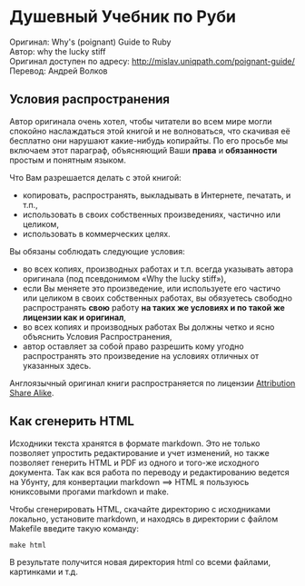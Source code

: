Душевный Учебник по Руби
==========================

Оригинал: Why's (poignant) Guide to Ruby  
Автор: why the lucky stiff  
Оригинал доступен по адресу: <http://mislav.uniqpath.com/poignant-guide/>  
Перевод: Андрей Волков




## Условия распространения


Автор оригинала очень хотел, чтобы читатели во всем мире могли спокойно наслаждаться этой книгой и не волноваться, что скачивая её бесплатно они нарушают какие-нибудь копирайты.
По его просьбе мы включаем этот параграф, объясняющий Ваши **права** и **обязанности** простым и понятным языком.

Что Вам разрешается делать с этой книгой:

   * копировать, распространять, выкладывать в Интернете, печатать, и т.п.,
   * использовать в своих собственных произведениях, частично или целиком,
   * использовать в коммерческих целях.

Вы обязаны соблюдать следующие условия:

   * во всех копиях, производных работах и т.п. всегда указывать автора оригинала (под псевдонимом «Why the lucky stiff»),
   * если Вы меняете это произведение, или используете его частичо или целиком в своих собственных работах, вы обязуетесь свободно распространять **свою** работу **на таких же условиях и по такой же лицензии как и оригинал**,
   * во всех копиях и производных работах Вы должны четко и ясно объяснить Условия Распространения,
   * автор оставляет за собой право разрешить кому угодно распространять это произведение на условиях отличных от указанных здесь.

Англоязычный оригинал книги распространяется по лицензии [Attribution Share Alike](http://creativecommons.org/licenses/by-sa/2.0/).




## Как сгенерить HTML


Исходники текста хранятся в формате markdown. Это не только позволяет упростить редактирование и учет изменений, но также позволяет генерить HTML и PDF из одного и того-же исходного документа. Так как вся работа по переводу и редактированию ведется на Убунту, для конвертации markdown ==> HTML я пользуюсь юниксовыми прогами markdown и make.

Чтобы сгенерировать HTML, скачайте директорию с исходниками локально, установите markdown, и находясь в директории с файлом Makefile введите такую команду:

    make html

В результате получится новая директория html со всеми файлами, картинками и т.д.
